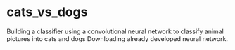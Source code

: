 # cats_vs_dogs
Building a classifier using a convolutional neural network to classify animal pictures into cats and dogs Downloading already developed neural network.
